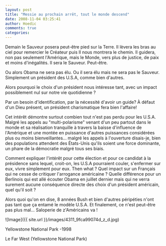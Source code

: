 ```yaml
---
layout: post
title: "Messie au prochain arrêt, tout le monde descend"
date: 2008-11-04 03:25:41
author: Hoedic
comments: true
categories: 
---
```



Demain le Sauveur posera peut-être pied sur la Terre. Il lèvera les bras au ciel pour remercier le Créateur puis Il nous montrera le chemin. Il guidera, non pas seulement l'Amérique, mais le Monde, vers plus de justice, de paix et moins d'inégalités. Il sera le Sauveur. Peut-être.

Ou alors Obama ne sera pas élu. Ou il sera élu mais ne sera pas le Sauveur. Simplement un président des U.S.A, comme bien d'autres.

Alors pourquoi le choix d'un président nous intéresse tant, avec un impact possiblement nul sur notre vie quotidienne ?

Par un besoin d'identification, par la nécessité d'avoir un guide? À défaut d'un Dieu présent, un président charismatique fera bien l'affaire!

Cet intérêt démontre surtout combien tout n'est pas perdu pour les U.S.A. Malgré les appels au "multi-polarisme" venant d'un peu partout dans le monde et sa réalisation tranquille à travers la baisse d'influence de l'Amérique et une montée en puissance d'autres puissances considérées plus ou moins bienveillantes... malgré les appels à l'ouverture disais-je, bien des populations attendent des États-Unis qu'ils soient une force dominante, un phare de la démocratie malgré tous ses biais.

Comment expliquer l'intérêt pour cette élection et pour ce candidat à la présidence sans lequel, croit-on, les U.S.A pourraient couler, s'enfermer sur eux, vivre simplement pour eux. Then what ? Quel impact sur un Français qui ne cesse de critiquer l'arrogance américaine ? Quelle différence pour un Berlinois qui est allé écouter Obama en juillet dernier mais qui ne verra surement aucune conséquence directe des choix d'un président américain, quel qu'il soit ?

Alors quoi qu'on en dise, 8 années Bush et bien d'autres péripéties n'ont pas tant que ça entamé le modèle U.S.A. Et finalement, ce n'est peut-être pas plus mal... Saloperie de z'Américains va !


![Image]({{ site.url }}/images/4311_9fca99074d_z_d.jpg)
<div class="photoattrib">Yellowstone National Park -1998</div>

Le Far West (Yellowstone National Park)

